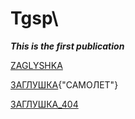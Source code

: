 # Tgsp\

***This is the first publication***

<a href="https://ziogsp.github.io/Tgsp/TestFolder/index.html" target="_blank">ZAGLYSHKA</a>


[ЗАГЛУШКА](https://ziogsp.github.io/Tgsp/TestFolder/index.html){"САМОЛЕТ"}


[ЗАГЛУШКА_404](https://ziogsp.github.io/Tgsp/TestFolder1/index.html)
